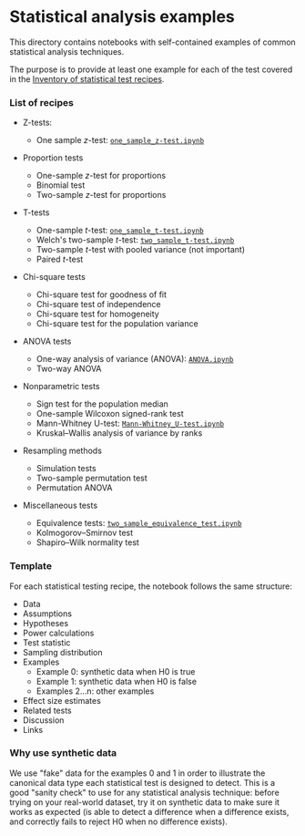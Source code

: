 # Statistical analysis examples

This directory contains notebooks with self-contained examples of common statistical analysis techniques.

The purpose is to provide at least one example for each of the test
covered in the [Inventory of statistical test recipes](https://docs.google.com/document/d/1fwep23-95U-w1QMPU31nOvUnUXE2X3s_Dbk5JuLlKAY/edit#heading=h.blivc5m8tn2d).


### List of recipes

- Z-tests:
  - One sample $z$-test: [`one_sample_z-test.ipynb`](./one_sample_z-test.ipynb)

- Proportion tests
  - One-sample $z$-test for proportions
  - Binomial test
  - Two-sample $z$-test for proportions

- T-tests
  - One-sample $t$-test: [`one_sample_t-test.ipynb`](./one_sample_t-test.ipynb)
  - Welch's two-sample $t$-test: [`two_sample_t-test.ipynb`](./two_sample_t-test.ipynb)
  - Two-sample $t$-test with pooled variance (not important)
  - Paired $t$-test

- Chi-square tests
  - Chi-square test for goodness of fit
  - Chi-square test of independence
  - Chi-square test for homogeneity
  - Chi-square test for the population variance

- ANOVA tests
  - One-way analysis of variance (ANOVA): [`ANOVA.ipynb`](./ANOVA.ipynb)
  - Two-way ANOVA

- Nonparametric tests
  - Sign test for the population median
  - One-sample Wilcoxon signed-rank test
  - Mann-Whitney U-test: [`Mann-Whitney_U-test.ipynb`](./Mann-Whitney_U-test.ipynb)
  - Kruskal–Wallis analysis of variance by ranks

- Resampling methods
  - Simulation tests
  - Two-sample permutation test
  - Permutation ANOVA

- Miscellaneous tests
  - Equivalence tests: [`two_sample_equivalence_test.ipynb`](./two_sample_equivalence_test.ipynb)
  - Kolmogorov–Smirnov test
  - Shapiro–Wilk normality test


### Template

For each statistical testing recipe, the notebook follows the same structure:

- Data
- Assumptions
- Hypotheses
- Power calculations 
- Test statistic
- Sampling distribution
- Examples
  - Example 0: synthetic data when H0 is true
  - Example 1: synthetic data when H0 is false
  - Examples 2...n: other examples
- Effect size estimates
- Related tests
- Discussion
- Links



### Why use synthetic data
We use "fake" data for the examples 0 and 1 in order to illustrate the canonical
data type each statistical test is designed to detect.
This is a good "sanity check" to use for any statistical analysis technique:
before trying on your real-world dataset, try it on synthetic data to make sure
it works as expected (is able to detect a difference when a difference exists,
and correctly fails to reject H0 when no difference exists).


